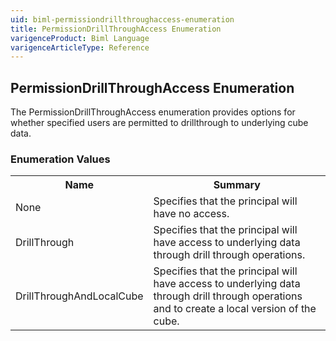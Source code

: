 ```yaml
---
uid: biml-permissiondrillthroughaccess-enumeration
title: PermissionDrillThroughAccess Enumeration
varigenceProduct: Biml Language
varigenceArticleType: Reference
---
```


## PermissionDrillThroughAccess Enumeration<div class="LanguageSummary"><div class ="SummaryItem">The PermissionDrillThroughAccess enumeration provides options for whether specified users are permitted to drillthrough to underlying cube data.</div></div><div class="EnumValueGroup">### Enumeration Values<table id="EnumValue" class="MemberList"><tbody><tr><th class="MemberNameColumnHeader">Name</th><th class="MemberSummaryColumnHeader">Summary</th></tr><tr class="cd0"><td class="MemberName">None</td><td class="MemberSummary"><div class ="SummaryItem">Specifies that the principal will have no access.</div></td></tr><tr class="cd1"><td class="MemberName">DrillThrough</td><td class="MemberSummary"><div class ="SummaryItem">Specifies that the principal will have access to underlying data through drill through operations.</div></td></tr><tr class="cd0"><td class="MemberName">DrillThroughAndLocalCube</td><td class="MemberSummary"><div class ="SummaryItem">Specifies that the principal will have access to underlying data through drill through operations and to create a local version of the cube.</div></td></tr></tbody></table></div>